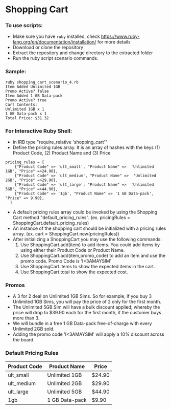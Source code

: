 # Shopping Cart

### To use scripts:

 * Make sure you have `ruby` installed, check https://www.ruby-lang.org/en/documentation/installation/ for more details
 * Download or clone the repository
 * Extract the repository and change directory to the extracted folder
 * Run the ruby script scenario commands.

### Sample:
```
ruby shopping_cart_scenario_4.rb
Item Added Unlimited 1GB
Promo Active? false
Item Added 1 GB Data-pack
Promo Active? true
Cart Contents:
Unlimited 1GB x 1
1 GB Data-pack x 1
Total Price: $31.32
```

### For Interactive Ruby Shell:

  * in IRB type "require_relative 'shopping_cart'"
  * Define the pricing rules array. It is an array of hashes with the keys (1) Product Code, (2) Product Name and (3) Price
  ```
  pricing_rules = [
      {"Product Code" => 'ult_small', "Product Name" =>  'Unlimited 1GB', "Price" =>24.90},
      {"Product Code" => 'ult_medium', "Product Name" =>  'Unlimited 2GB', "Price" =>29.90},
      {"Product Code" => 'ult_large', "Product Name" =>  'Unlimited 5GB', "Price" =>44.90},
      {"Product Code" => '1gb', "Product Name" => '1 GB Data-pack', "Price" => 9.90},
    ]
  ```
  * A default pricing rules array could be invoked by using the Shopping Cart method "default_pricing_rules". (ex. pricingRules = ShoppingCart.default_pricing_rules)
  * An instance of the shopping cart should be initialized with a pricing rules array. (ex. cart = ShoppingCart.new(pricingRules))
  * After initializing a ShoppingCart you may use the following commands:
    1. Use ShoppingCart.add(item) to add items. You could add items by using either their Product Code or Product Name.
    2. Use ShoppingCart.add(item,promo_code) to add an item and use the promo code. Promo Code is 'I<3AMAYSIM'
    3. Use ShoppingCart.items to show the expected items in the cart.
    4. Use ShoppingCart.total to show the expected cost.

### Promos

  * A 3 for 2 deal on Unlimited 1GB Sims. So for example, if you buy 3 Unlimited 1GB Sims, you will pay the price of 2 only for the first month.
  * The Unlimited 5GB Sim will have a bulk discount applied; whereby the price will drop to $39.90 each for the first month, if the customer buys more than 3.
  * We will bundle in a free 1 GB Data-pack free-of-charge with every Unlimited 2GB sold.
  * Adding the promo code 'I<3AMAYSIM' will apply a 10% discount across the board.

### Default Pricing Rules
Product Code  | Product Name  | Price
------------- | ------------- | -------
ult_small     | Unlimited 1GB | $24.90
ult_medium    | Unlimited 2GB | $29.90
ult_large     | Unlimited 5GB | $44.90
1gb           | 1 GB Data-pack| $9.90
